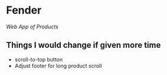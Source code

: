 # Fender
*Web App of Products*

## Things I would change if given more time
* scroll-to-top button
* Adjust footer for long product scroll
